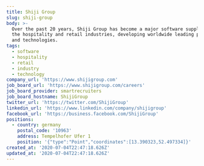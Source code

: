 ```yaml
---
title: Shiji Group
slug: shiji-group
body: >-
  Over the past 20 years, Shiji Group has become a major software supplier in
  the hospitality and retail industries, developing worldwide leading products
  and technologies.
tags:
  - software
  - hospitality
  - retail
  - industry
  - technology
company_url: 'https://www.shijigroup.com'
job_board_url: 'https://www.shijigroup.com/careers'
job_board_provider: smartrecruiters
job_board_hostname: ShijiGroup
twitter_url: 'https://twitter.com/ShijiGroup'
linkedin_url: 'https://www.linkedin.com/company/shijigroup'
facebook_url: 'https://business.facebook.com/ShijiGroup'
positions:
  - country: germany
    postal_code: '10963'
    address: Tempelhofer Ufer 1
    position: '{"type":"Point","coordinates":[13.390323,52.497334]}'
created_at: '2020-07-04T22:47:18.626Z'
updated_at: '2020-07-04T22:47:18.626Z'
---
```


